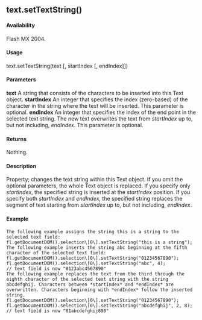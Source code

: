 ## text.setTextString()

#### Availability

Flash MX 2004.

#### Usage

text.setTextString(text \[, startIndex \[, endIndex\]\])

#### Parameters

**text** A string that consists of the characters to be inserted into this Text object.
**startIndex** An integer that specifies the index (zero-based) of the character in the string where the text will be inserted. This parameter is optional.
**endIndex** An integer that specifies the index of the end point in the selected text string. The new text overwrites the text from *startIndex* up to, but not including, *endIndex*. This parameter is optional.

#### Returns

Nothing.

#### Description

Property; changes the text string within this Text object. If you omit the optional parameters, the whole Text object is replaced. If you specify only *startIndex*, the specified string is inserted at the *startIndex* position. If you specify both *startIndex* and *endIndex*, the specified string replaces the segment of text starting from *startIndex* up to, but not including, *endIndex*.

#### Example

```
The following example assigns the string this is a string to the selected text field:
fl.getDocumentDOM().selection\[0\].setTextString("this is a string");
The following example inserts the string abc beginning at the fifth character of the selected text field:
fl.getDocumentDOM().selection\[0\].setTextString("01234567890"); fl.getDocumentDOM().selection\[0\].setTextString("abc", 4);
// text field is now "0123abc4567890"
The following example replaces the text from the third through the eighth character of the selected text string with the string abcdefghij. Characters between *startIndex* and *endIndex* are overwritten. Characters beginning with *endIndex* follow the inserted string.
fl.getDocumentDOM().selection\[0\].setTextString("01234567890"); fl.getDocumentDOM().selection\[0\].setTextString("abcdefghij", 2, 8);
// text field is now "01abcdefghij890"

```